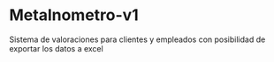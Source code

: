 # Metalnometro-v1
Sistema de valoraciones para clientes y empleados con posibilidad de exportar los datos a excel
